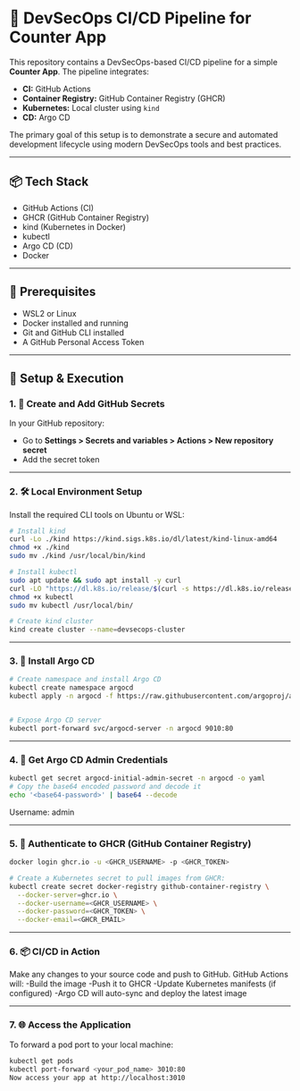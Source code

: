 # 🚀 DevSecOps CI/CD Pipeline for Counter App

This repository contains a DevSecOps-based CI/CD pipeline for a simple **Counter App**. The pipeline integrates:

- **CI:** GitHub Actions
- **Container Registry:** GitHub Container Registry (GHCR)
- **Kubernetes:** Local cluster using `kind`
- **CD:** Argo CD

The primary goal of this setup is to demonstrate a secure and automated development lifecycle using modern DevSecOps tools and best practices.

---

## 📦 Tech Stack

- GitHub Actions (CI)
- GHCR (GitHub Container Registry)
- kind (Kubernetes in Docker)
- kubectl
- Argo CD (CD)
- Docker

---

## 🔐 Prerequisites

- WSL2 or Linux
- Docker installed and running
- Git and GitHub CLI installed
- A GitHub Personal Access Token

---

## 🚀 Setup & Execution

### 1. 🔑 Create and Add GitHub Secrets

In your GitHub repository:

- Go to **Settings > Secrets and variables > Actions > New repository secret**
- Add the secret token          


---

### 2. 🛠️ Local Environment Setup

Install the required CLI tools on Ubuntu or WSL:

```bash
# Install kind
curl -Lo ./kind https://kind.sigs.k8s.io/dl/latest/kind-linux-amd64
chmod +x ./kind
sudo mv ./kind /usr/local/bin/kind

# Install kubectl
sudo apt update && sudo apt install -y curl
curl -LO "https://dl.k8s.io/release/$(curl -s https://dl.k8s.io/release/stable.txt)/bin/linux/amd64/kubectl"
chmod +x kubectl
sudo mv kubectl /usr/local/bin/

# Create kind cluster
kind create cluster --name=devsecops-cluster

```


---

### 3. 🚀 Install Argo CD

```bash
# Create namespace and install Argo CD
kubectl create namespace argocd
kubectl apply -n argocd -f https://raw.githubusercontent.com/argoproj/argo-cd/stable/manifests/install.yaml


# Expose Argo CD server
kubectl port-forward svc/argocd-server -n argocd 9010:80
```


---

### 4. 🔐 Get Argo CD Admin Credentials

```bash
kubectl get secret argocd-initial-admin-secret -n argocd -o yaml
# Copy the base64 encoded password and decode it
echo '<base64-password>' | base64 --decode
```
Username: admin


---

### 5. 🐳 Authenticate to GHCR (GitHub Container Registry)

```bash
docker login ghcr.io -u <GHCR_USERNAME> -p <GHCR_TOKEN>

# Create a Kubernetes secret to pull images from GHCR:
kubectl create secret docker-registry github-container-registry \
  --docker-server=ghcr.io \
  --docker-username=<GHCR_USERNAME> \
  --docker-password=<GHCR_TOKEN> \
  --docker-email=<GHCR_EMAIL>
```


---

### 6. 📦 CI/CD in Action
Make any changes to your source code and push to GitHub.
GitHub Actions will:
-Build the image
-Push it to GHCR
-Update Kubernetes manifests (if configured)
-Argo CD will auto-sync and deploy the latest image


---

### 7. 🌐 Access the Application
To forward a pod port to your local machine:
```bash
kubectl get pods
kubectl port-forward <your_pod_name> 3010:80
Now access your app at http://localhost:3010
```
